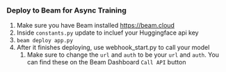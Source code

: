 ### Deploy to Beam for Async Training

1. Make sure you have Beam installed https://beam.cloud
2. Inside `constants.py` update to incluef your Huggingface api key
3. `beam deploy app.py`
4. After it finishes deploying, use webhook_start.py to call your model
   1. Make sure to change the `url` and `auth` to be your `url` and `auth`. You can find these on the Beam Dashboard `Call API` button

